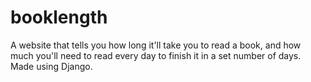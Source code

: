 # booklength
A website that tells you how long it'll take you to read a book, and how much you'll need to read every day to finish it in a set number of days. Made using Django.

